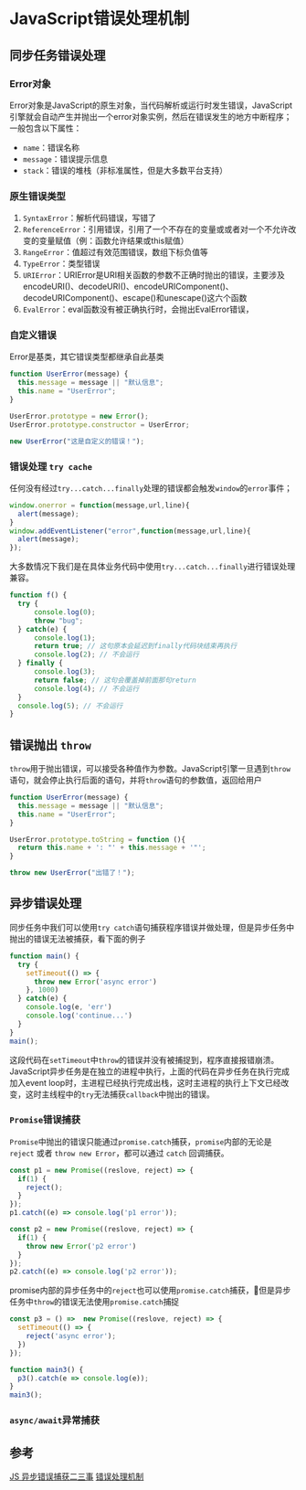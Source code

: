 # JavaScript错误处理机制

## 同步任务错误处理

### Error对象

Error对象是JavaScript的原生对象，当代码解析或运行时发生错误，JavaScript引擎就会自动产生并抛出一个error对象实例，然后在错误发生的地方中断程序；一般包含以下属性：

+ `name`：错误名称
+ `message`：错误提示信息
+ `stack`：错误的堆栈（非标准属性，但是大多数平台支持）

### 原生错误类型

1. `SyntaxError`：解析代码错误，写错了
2. `ReferenceError`：引用错误，引用了一个不存在的变量或或者对一个不允许改变的变量赋值（例：函数允许结果或this赋值）
3. `RangeError`：值超过有效范围错误，数组下标负值等
4. `TypeError`：类型错误
5. `URIError`：URIError是URI相关函数的参数不正确时抛出的错误，主要涉及encodeURI()、decodeURI()、encodeURIComponent()、decodeURIComponent()、escape()和unescape()这六个函数
6. `EvalError`：eval函数没有被正确执行时，会抛出EvalError错误，

### 自定义错误

Error是基类，其它错误类型都继承自此基类

``` js
function UserError(message) {
  this.message = message || "默认信息";
  this.name = "UserError";
}

UserError.prototype = new Error();
UserError.prototype.constructor = UserError;

new UserError("这是自定义的错误！");
```

### 错误处理 `try cache`

任何没有经过`try...catch...finally`处理的错误都会触发`window`的`error`事件；

``` js
window.onerror = function(message,url,line){
  alert(message);
}
window.addEventListener("error",function(message,url,line){
  alert(message);
});
```

大多数情况下我们是在具体业务代码中使用`try...catch...finally`进行错误处理兼容。

``` js
function f() {
  try {
      console.log(0);
      throw "bug";
  } catch(e) {
      console.log(1);
      return true; // 这句原本会延迟到finally代码块结束再执行
      console.log(2); // 不会运行
  } finally {
      console.log(3);
      return false; // 这句会覆盖掉前面那句return
      console.log(4); // 不会运行
  }
  console.log(5); // 不会运行
}
```

## 错误抛出 `throw`

`throw`用于抛出错误，可以接受各种值作为参数。JavaScript引擎一旦遇到`throw`语句，就会停止执行后面的语句，并将`throw`语句的参数值，返回给用户

``` js
function UserError(message) {
  this.message = message || "默认信息";
  this.name = "UserError";
}

UserError.prototype.toString = function (){
  return this.name + ': "' + this.message + '"';
}

throw new UserError("出错了！");
```

## 异步错误处理

同步任务中我们可以使用`try catch`语句捕获程序错误并做处理，但是异步任务中抛出的错误无法被捕获，看下面的例子

``` js
function main() {
  try {
    setTimeout(() => {
      throw new Error('async error')
    }, 1000)
  } catch(e) {
    console.log(e, 'err')
    console.log('continue...')
  }
}
main();
```

这段代码在`setTimeout`中`throw`的错误并没有被捕捉到，程序直接报错崩溃。JavaScript异步任务是在独立的进程中执行，上面的代码在异步任务在执行完成加入event loop时，主进程已经执行完成出栈，这时主进程的执行上下文已经改变，这时主线程中的`try`无法捕获`callback`中抛出的错误。

### `Promise`错误捕获

`Promise`中抛出的错误只能通过`promise.catch`捕获，`promise`内部的无论是 `reject` 或者 `throw new Error`，都可以通过 `catch` 回调捕获。

``` js
const p1 = new Promise((reslove, reject) => {
  if(1) {
    reject();
  }
});
p1.catch((e) => console.log('p1 error'));

const p2 = new Promise((reslove, reject) => {
  if(1) {
    throw new Error('p2 error')
  }
});
p2.catch((e) => console.log('p2 error'));
```

promise内部的异步任务中的`reject`也可以使用`promise.catch`捕获，但是异步任务中`throw`的错误无法使用`promise.catch`捕捉

``` js
const p3 = () =>  new Promise((reslove, reject) => {
  setTimeout(() => {
    reject('async error');
  })
});

function main3() {
  p3().catch(e => console.log(e));
}
main3();
```

### `async/await`异常捕获

## 参考

[JS 异步错误捕获二三事](https://github.com/sunyongjian/blog/issues/40)
[错误处理机制](http://javascript.ruanyifeng.com/grammar/error.html)
